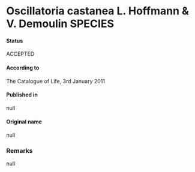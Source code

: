 Oscillatoria castanea L. Hoffmann & V. Demoulin SPECIES
=======

#### Status
ACCEPTED

#### According to
The Catalogue of Life, 3rd January 2011

#### Published in
null

#### Original name
null

### Remarks
null